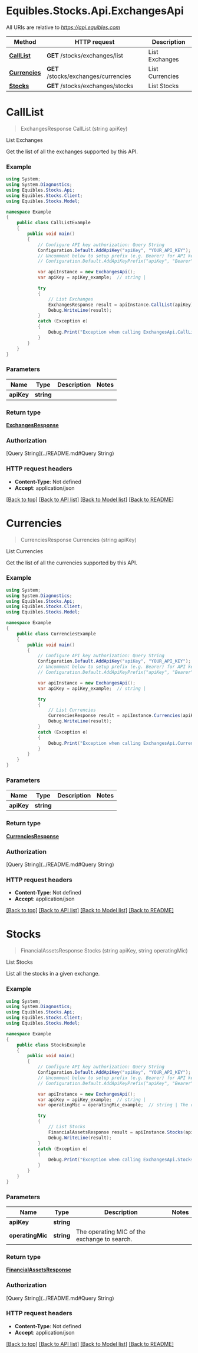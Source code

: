 # Equibles.Stocks.Api.ExchangesApi

All URIs are relative to *https://api.equibles.com*

Method | HTTP request | Description
------------- | ------------- | -------------
[**CallList**](ExchangesApi.md#calllist) | **GET** /stocks/exchanges/list | List Exchanges
[**Currencies**](ExchangesApi.md#currencies) | **GET** /stocks/exchanges/currencies | List Currencies
[**Stocks**](ExchangesApi.md#stocks) | **GET** /stocks/exchanges/stocks | List Stocks

<a name="calllist"></a>
# **CallList**
> ExchangesResponse CallList (string apiKey)

List Exchanges

Get the list of all the exchanges supported by this API.

### Example
```csharp
using System;
using System.Diagnostics;
using Equibles.Stocks.Api;
using Equibles.Stocks.Client;
using Equibles.Stocks.Model;

namespace Example
{
    public class CallListExample
    {
        public void main()
        {
            // Configure API key authorization: Query String
            Configuration.Default.AddApiKey("apiKey", "YOUR_API_KEY");
            // Uncomment below to setup prefix (e.g. Bearer) for API key, if needed
            // Configuration.Default.AddApiKeyPrefix("apiKey", "Bearer");

            var apiInstance = new ExchangesApi();
            var apiKey = apiKey_example;  // string | 

            try
            {
                // List Exchanges
                ExchangesResponse result = apiInstance.CallList(apiKey);
                Debug.WriteLine(result);
            }
            catch (Exception e)
            {
                Debug.Print("Exception when calling ExchangesApi.CallList: " + e.Message );
            }
        }
    }
}
```

### Parameters

Name | Type | Description  | Notes
------------- | ------------- | ------------- | -------------
 **apiKey** | **string**|  | 

### Return type

[**ExchangesResponse**](ExchangesResponse.md)

### Authorization

[Query String](../README.md#Query String)

### HTTP request headers

 - **Content-Type**: Not defined
 - **Accept**: application/json

[[Back to top]](#) [[Back to API list]](../README.md#documentation-for-api-endpoints) [[Back to Model list]](../README.md#documentation-for-models) [[Back to README]](../README.md)
<a name="currencies"></a>
# **Currencies**
> CurrenciesResponse Currencies (string apiKey)

List Currencies

Get the list of all the currencies supported by this API.

### Example
```csharp
using System;
using System.Diagnostics;
using Equibles.Stocks.Api;
using Equibles.Stocks.Client;
using Equibles.Stocks.Model;

namespace Example
{
    public class CurrenciesExample
    {
        public void main()
        {
            // Configure API key authorization: Query String
            Configuration.Default.AddApiKey("apiKey", "YOUR_API_KEY");
            // Uncomment below to setup prefix (e.g. Bearer) for API key, if needed
            // Configuration.Default.AddApiKeyPrefix("apiKey", "Bearer");

            var apiInstance = new ExchangesApi();
            var apiKey = apiKey_example;  // string | 

            try
            {
                // List Currencies
                CurrenciesResponse result = apiInstance.Currencies(apiKey);
                Debug.WriteLine(result);
            }
            catch (Exception e)
            {
                Debug.Print("Exception when calling ExchangesApi.Currencies: " + e.Message );
            }
        }
    }
}
```

### Parameters

Name | Type | Description  | Notes
------------- | ------------- | ------------- | -------------
 **apiKey** | **string**|  | 

### Return type

[**CurrenciesResponse**](CurrenciesResponse.md)

### Authorization

[Query String](../README.md#Query String)

### HTTP request headers

 - **Content-Type**: Not defined
 - **Accept**: application/json

[[Back to top]](#) [[Back to API list]](../README.md#documentation-for-api-endpoints) [[Back to Model list]](../README.md#documentation-for-models) [[Back to README]](../README.md)
<a name="stocks"></a>
# **Stocks**
> FinancialAssetsResponse Stocks (string apiKey, string operatingMic)

List Stocks

List all the stocks in a given exchange.

### Example
```csharp
using System;
using System.Diagnostics;
using Equibles.Stocks.Api;
using Equibles.Stocks.Client;
using Equibles.Stocks.Model;

namespace Example
{
    public class StocksExample
    {
        public void main()
        {
            // Configure API key authorization: Query String
            Configuration.Default.AddApiKey("apiKey", "YOUR_API_KEY");
            // Uncomment below to setup prefix (e.g. Bearer) for API key, if needed
            // Configuration.Default.AddApiKeyPrefix("apiKey", "Bearer");

            var apiInstance = new ExchangesApi();
            var apiKey = apiKey_example;  // string | 
            var operatingMic = operatingMic_example;  // string | The operating MIC of the exchange to search.

            try
            {
                // List Stocks
                FinancialAssetsResponse result = apiInstance.Stocks(apiKey, operatingMic);
                Debug.WriteLine(result);
            }
            catch (Exception e)
            {
                Debug.Print("Exception when calling ExchangesApi.Stocks: " + e.Message );
            }
        }
    }
}
```

### Parameters

Name | Type | Description  | Notes
------------- | ------------- | ------------- | -------------
 **apiKey** | **string**|  | 
 **operatingMic** | **string**| The operating MIC of the exchange to search. | 

### Return type

[**FinancialAssetsResponse**](FinancialAssetsResponse.md)

### Authorization

[Query String](../README.md#Query String)

### HTTP request headers

 - **Content-Type**: Not defined
 - **Accept**: application/json

[[Back to top]](#) [[Back to API list]](../README.md#documentation-for-api-endpoints) [[Back to Model list]](../README.md#documentation-for-models) [[Back to README]](../README.md)
